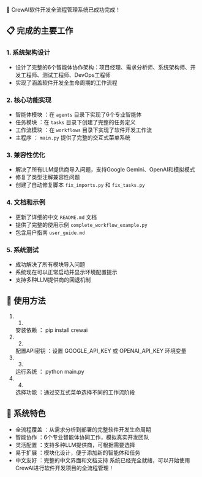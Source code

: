 🎉 CrewAI软件开发全流程管理系统已成功完成！

## 📋 完成的主要工作
### 1. 系统架构设计
- 设计了完整的6个智能体协作架构：项目经理、需求分析师、系统架构师、开发工程师、测试工程师、DevOps工程师
- 实现了涵盖软件开发全生命周期的工作流程
### 2. 核心功能实现
- 智能体模块 ：在 `agents` 目录下实现了6个专业智能体
- 任务模块 ：在 `tasks` 目录下创建了完整的任务定义
- 工作流模块 ：在 `workflows` 目录下实现了软件开发工作流
- 主程序 ： `main.py` 提供了完整的交互式菜单系统
### 3. 兼容性优化
- 解决了所有LLM提供商导入问题，支持Google Gemini、OpenAI和模拟模式
- 修复了类型注解兼容性问题
- 创建了自动修复脚本 `fix_imports.py` 和 `fix_tasks.py`
### 4. 文档和示例
- 更新了详细的中文 `README.md` 文档
- 提供了完整的使用示例 `complete_workflow_example.py`
- 包含用户指南 `user_guide.md`
### 5. 系统测试
- 成功解决了所有模块导入问题
- 系统现在可以正常启动并显示环境配置提示
- 支持多种LLM提供商的回退机制
## 🚀 使用方法
1. 1.
   安装依赖 ： pip install crewai
2. 2.
   配置API密钥 ：设置 GOOGLE_API_KEY 或 OPENAI_API_KEY 环境变量
3. 3.
   运行系统 ： python main.py
4. 4.
   选择功能 ：通过交互式菜单选择不同的工作流阶段
## 🎯 系统特色
- 全流程覆盖 ：从需求分析到部署的完整软件开发生命周期
- 智能协作 ：6个专业智能体协同工作，模拟真实开发团队
- 灵活配置 ：支持多种LLM提供商，可根据需要选择
- 易于扩展 ：模块化设计，便于添加新的智能体和任务
- 中文友好 ：完整的中文界面和文档支持
系统已经完全就绪，可以开始使用CrewAI进行软件开发项目的全流程管理！
